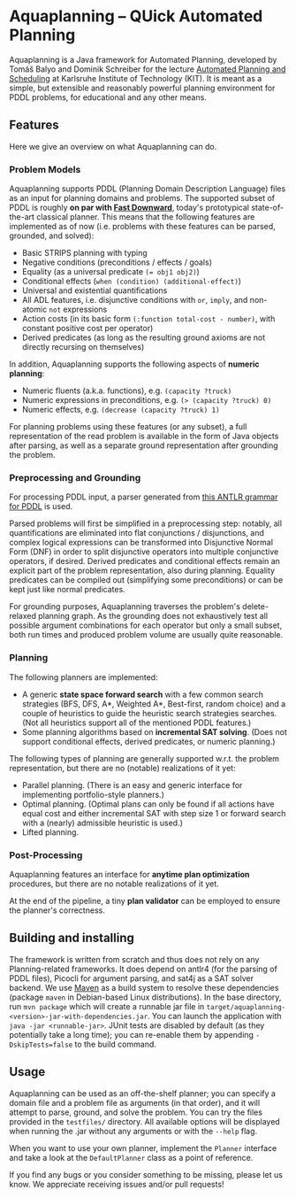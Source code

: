 # Aquaplanning – QUick Automated Planning

Aquaplanning is a Java framework for Automated Planning, developed by Tomáš Balyo and Dominik Schreiber for the lecture [Automated Planning and Scheduling](https://baldur.iti.kit.edu/plan/) at Karlsruhe Institute of Technology (KIT). It is meant as a simple, but extensible and reasonably powerful planning environment for PDDL problems, for educational and any other means.

## Features

Here we give an overview on what Aquaplanning can do.

### Problem Models

Aquaplanning supports PDDL (Planning Domain Description Language) files as an input for planning domains and problems. The supported subset of PDDL is roughly **on par with [Fast Downward](http://www.fast-downward.org/)**, today's prototypical state-of-the-art classical planner. This means that the following features are implemented as of now (i.e. problems with these features can be parsed, grounded, and solved):

* Basic STRIPS planning with typing
* Negative conditions (preconditions / effects / goals)
* Equality (as a universal predicate `(= obj1 obj2)`)
* Conditional effects (`when (condition) (additional-effect)`)
* Universal and existential quantifications
* All ADL features, i.e. disjunctive conditions with `or`, `imply`, and non-atomic `not` expressions
* Action costs (in its basic form `(:function total-cost - number)`, with constant positive cost per operator)
* Derived predicates (as long as the resulting ground axioms are not directly recursing on themselves)

In addition, Aquaplanning supports the following aspects of **numeric planning**:

* Numeric fluents (a.k.a. functions), e.g. `(capacity ?truck)`
* Numeric expressions in preconditions, e.g. `(> (capacity ?truck) 0)`
* Numeric effects, e.g. `(decrease (capacity ?truck) 1)`

For planning problems using these features (or any subset), a full representation of the read problem is available in the form of Java objects after parsing, as well as a separate ground representation after grounding the problem.

### Preprocessing and Grounding

For processing PDDL input, a parser generated from [this ANTLR grammar for PDDL](https://github.com/domschrei/pddl_antlr_grammar) is used.

Parsed problems will first be simplified in a preprocessing step: notably, all quantifications are eliminated into flat conjunctions / disjunctions, and complex logical expressions can be transformed into Disjunctive Normal Form (DNF) in order to split disjunctive operators into multiple conjunctive operators, if desired. 
Derived predicates and conditional effects remain an explicit part of the problem representation, also during planning. Equality predicates can be compiled out (simplifying some preconditions) or can be kept just like normal predicates.

For grounding purposes, Aquaplanning traverses the problem's delete-relaxed planning graph. As the grounding does not exhaustively test all possible argument combinations for each operator but only a small subset, both run times and produced problem volume are usually quite reasonable.  

### Planning

The following planners are implemented:
* A generic **state space forward search** with a few common search strategies (BFS, DFS, A\*, Weighted A\*, Best-first, random choice) and a couple of heuristics to guide the heuristic search strategies searches. (Not all heuristics support all of the mentioned PDDL features.)
* Some planning algorithms based on **incremental SAT solving**. (Does not support conditional effects, derived predicates, or numeric planning.) 

The following types of planning are generally supported w.r.t. the problem representation, but there are no (notable) realizations of it yet:
* Parallel planning. (There is an easy and generic interface for implementing portfolio-style planners.)
* Optimal planning. (Optimal plans can only be found if all actions have equal cost and either incremental SAT with step size 1 or forward search with a (nearly) admissible heuristic is used.)
* Lifted planning.

### Post-Processing

Aquaplanning features an interface for **anytime plan optimization** procedures, but there are no notable realizations of it yet.

At the end of the pipeline, a tiny **plan validator** can be employed to ensure the planner's correctness.

## Building and installing

The framework is written from scratch and thus does not rely on any Planning-related frameworks. It does depend on antlr4 (for the parsing of PDDL files), Picocli for argument parsing, and sat4j as a SAT solver backend. We use [Maven](https://maven.apache.org/) as a build system to resolve these dependencies (package `maven` in Debian-based Linux distributions). 
In the base directory, run `mvn package` which will create a runnable jar file in `target/aquaplanning-<version>-jar-with-dependencies.jar`. You can launch the application with `java -jar <runnable-jar>`. JUnit tests are disabled by default (as they potentially take a long time); you can re-enable them by appending `-DskipTests=false` to the build command.

## Usage

Aquaplanning can be used as an off-the-shelf planner; you can specify a domain file and a problem file as arguments (in that order), and it will attempt to parse, ground, and solve the problem. You can try the files provided in the `testfiles/` directory. 
All available options will be displayed when running the .jar without any arguments or with the `--help` flag.

When you want to use your own planner, implement the `Planner` interface and take a look at the `DefaultPlanner` class as a point of reference.

If you find any bugs or you consider something to be missing, please let us know. We appreciate receiving issues and/or pull requests!
